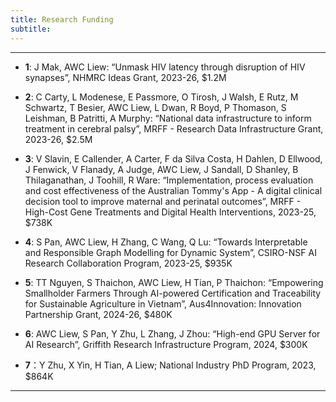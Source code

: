 ```yaml
---
title: Research Funding
subtitle:
---
```


---
- **1**: J Mak, AWC Liew: “Unmask HIV latency through disruption of HIV synapses”, NHMRC Ideas Grant, 2023-26, $1.2M

- **2**: C Carty, L Modenese, E Passmore, O Tirosh, J Walsh, E Rutz, M Schwartz, T Besier, AWC Liew, L Dwan, R Boyd, 
  P Thomason, S Leishman, B Patritti, A Murphy: “National data infrastructure to inform treatment in cerebral palsy”, MRFF - Research Data Infrastructure Grant, 2023-26, $2.5M

- **3**: V Slavin, E Callender, A Carter, F da Silva Costa, H Dahlen, D Ellwood, J Fenwick, V Flanady, A Judge, AWC 
  Liew, J Sandall, D Shanley, B Thilaganathan, J Toohill, R Ware: “Implementation, process evaluation and cost effectiveness of the Australian Tommy's App - A digital clinical decision tool to improve maternal and perinatal outcomes”, MRFF - High-Cost Gene Treatments and Digital Health Interventions, 2023-25, $738K

- **4**: S Pan, AWC Liew, H Zhang, C Wang, Q Lu: “Towards Interpretable and Responsible Graph Modelling for Dynamic 
  System”, CSIRO-NSF AI Research Collaboration Program, 2023-25, $935K  

- **5**: TT Nguyen, S Thaichon, AWC Liew, H Tian, P Thaichon: “Empowering Smallholder Farmers Through AI-powered 
  Certification and Traceability for Sustainable Agriculture in Vietnam”, Aus4Innovation: Innovation Partnership Grant, 2024-26, $480K

- **6**: AWC Liew, S Pan, Y Zhu, L Zhang, J Zhou: “High-end GPU Server for AI Research”, Griffith Research 
  Infrastructure Program, 2024, $300K

- **7**：Y Zhu, X Yin, H Tian, A Liew; National Industry PhD Program, 2023, $864K
---